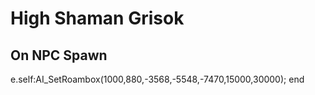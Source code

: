 # High Shaman Grisok


## On NPC Spawn

e.self:AI_SetRoambox(1000,880,-3568,-5548,-7470,15000,30000);
end